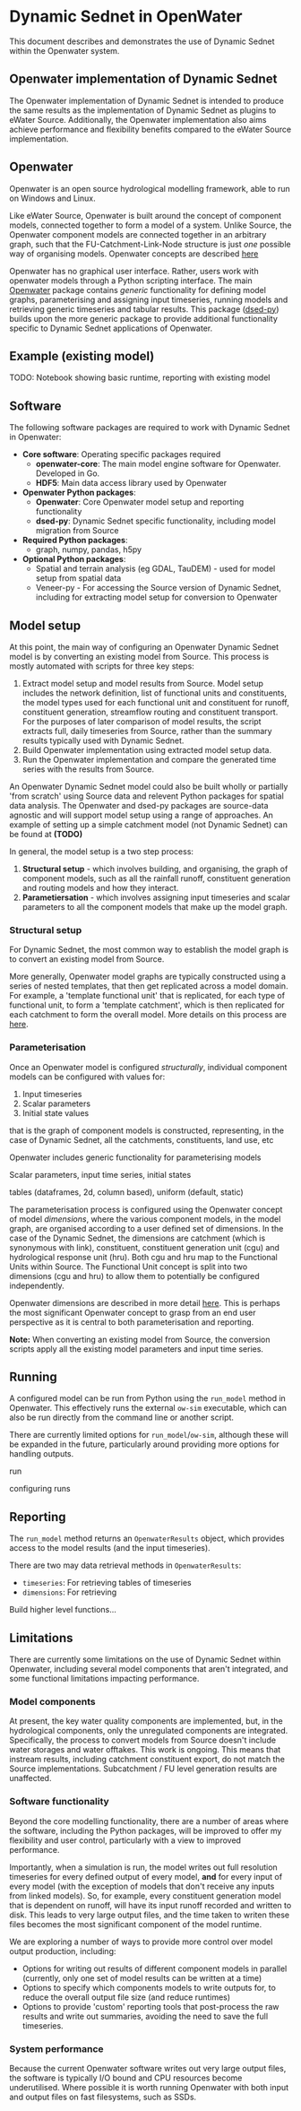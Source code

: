 # Dynamic Sednet in OpenWater

This document describes and demonstrates the use of Dynamic Sednet within the Openwater system.

## Openwater implementation of Dynamic Sednet

The Openwater implementation of Dynamic Sednet is intended to produce the same results as the implementation of Dynamic Sednet as plugins to eWater Source. Additionally, the Openwater implementation also aims achieve performance and flexibility benefits compared to the eWater Source implementation.

## Openwater

Openwater is an open source hydrological modelling framework, able to run on Windows and Linux.

Like eWater Source, Openwater is built around the concept of component models, connected together to form a model of a system. Unlike Source, the Openwater component models are connected together in an arbitrary graph, such that the FU-Catchment-Link-Node structure is just *one* possible way of organising models. Openwater concepts are described [here](https://github.com/flowmatters/openwater/tree/master/doc)

Openwater has no graphical user interface. Rather, users work with openwater models through a Python scripting interface. The main [Openwater](https://github.com/flowmatters/openwater) package contains *generic* functionality for defining model graphs, parameterising and assigning input timeseries, running models and retrieving generic timeseries and tabular results. This package ([dsed-py](https://github.com/flowmatters/dsed-py)) builds upon the more generic package to provide additional functionality specific to Dynamic Sednet applications of Openwater.

## Example (existing model)

TODO: Notebook showing basic runtime, reporting with existing model

## Software

The following software packages are required to work with Dynamic Sednet in Openwater:

* **Core software**: Operating specific packages required
  * **openwater-core**: The main model engine software for Openwater. Developed in Go.
  * **HDF5**: Main data access library used by Openwater
* **Openwater Python packages**:
  * **Openwater**: Core Openwater model setup and reporting functionality
  * **dsed-py**: Dynamic Sednet specific functionality, including model migration from Source
* **Required Python packages**:
  * graph, numpy, pandas, h5py
* **Optional Python packages**:
  * Spatial and terrain analysis (eg GDAL, TauDEM) - used for model setup from spatial data
  * Veneer-py - For accessing the Source version of Dynamic Sednet, including for extracting model setup for conversion to Openwater

## Model setup

At this point, the main way of configuring an Openwater Dynamic Sednet model is by converting an existing model from Source. This process is mostly automated with scripts for three key steps:

1. Extract model setup and model results from Source. Model setup includes the network definition, list of functional units and constituents, the model types used for each functional unit and constituent for runoff, constituent generation, streamflow routing and constituent transport. For the purposes of later comparison of model results, the script extracts full, daily timeseries from Source, rather than the summary results typically used with Dynamic Sednet.
2. Build Openwater implementation using extracted model setup data.
3. Run the Openwater implementation and compare the generated time series with the results from Source.

An Openwater Dynamic Sednet model could also be built wholly or partially 'from scratch' using Source data and relevent Python packages for spatial data analysis. The Openwater and dsed-py packages are source-data agnostic and will support model setup using a range of approaches. An example of setting up a simple catchment model (not Dynamic Sednet) can be found at **(TODO)**

In general, the model setup is a two step process:

1. **Structural setup** - which involves building, and organising, the graph of component models, such as all the rainfall runoff, constituent generation and routing models and how they interact.
2. **Parametiersation** - which involves assigning input timeseries and scalar parameters to all the component models that make up the model graph.

### Structural setup

For Dynamic Sednet, the most common way to establish the model graph is to convert an existing model from Source.

More generally, Openwater model graphs are typically constructed using a series of nested templates, that then get replicated across a model domain. For example, a 'template functional unit' that is replicated, for each type of functional unit, to form a 'template catchment', which is then replicated for each catchment to form the overall model. More details on this process are [here](https://github.com/flowmatters/openwater/blob/master/doc/templates.md).

### Parameterisation

Once an Openwater model is configured _structurally_, individual component models can be configured with values for:

1. Input timeseries
2. Scalar parameters
3. Initial state values

that is the graph of component models is constructed, representing, in the case of Dynamic Sednet, all the catchments, constituents, land use, etc

Openwater includes generic functionality for parameterising models

Scalar parameters, input time series, initial states

tables (dataframes, 2d, column based), uniform (default, static)

The parameterisation process is configured using the Openwater concept of model _dimensions_, where the various component models, in the model graph, are organised according to a user defined set of dimensions. In the case of the Dynamic Sednet, the dimensions are catchment (which is synonymous with link), constituent, constituent generation unit (cgu) and hydrological response unit (hru). Both cgu and hru map to the Functional Units within Source. The Functional Unit concept is split into two dimensions (cgu and hru) to allow them to potentially be configured independently.

Openwater dimensions are described in more detail [here](https://github.com/flowmatters/openwater/blob/master/doc/dimensions.md). This is perhaps the most significant Openwater concept to grasp from an end user perspective as it is central to both parameterisation and reporting.

**Note:** When converting an existing model from Source, the conversion scripts apply all the existing model parameters and input time series.


## Running

A configured model can be run from Python using the `run_model` method in Openwater. This effectively runs the external `ow-sim` executable, which can also be run directly from the command line or another script.

There are currently limited options for `run_model`/`ow-sim`, although these will be expanded in the future, particularly around providing more options for handling outputs.


run

configuring runs

## Reporting

The `run_model` method returns an `OpenwaterResults` object, which provides access to the model results (and the input timeseries).

There are two may data retrieval methods in `OpenwaterResults`:

* `timeseries`: For retrieving tables of timeseries
* `dimensions`: For retrieving 

Build higher level functions...


## Limitations

There are currently some limitations on the use of Dynamic Sednet within Openwater, including several model components that aren't integrated, and some functional limitations impacting performance.

### Model components

At present, the key water quality components are implemented, but, in the hydrological components, only the unregulated components are integrated.  Specifically, the process to convert models from Source doesn't include water storages and water offtakes. This work is ongoing. This means that instream results, including catchment constituent export, do not match the Source implementations. Subcatchment / FU level generation results are unaffected.

### Software functionality

Beyond the core modelling functionality, there are a number of areas where the software, including the Python packages, will be improved to offer my flexibility and user control, particularly with a view to improved performance.

Importantly, when a simulation is run, the model writes out full resolution timeseries for every defined output of every model, **and** for every input of every model (with the exception of models that don't receive any inputs from linked models). So, for example, every constituent generation model that is dependent on runoff, will have its input runoff recorded and written to disk. This leads to very large output files, and the time taken to writen these files becomes the most significant component of the model runtime.

We are exploring a number of ways to provide more control over model output production, including:

* Options for writing out results of different component models in parallel (currently, only one set of model results can be written at a time)
* Options to specify which components models to write outputs for, to reduce the overall output file size (and reduce runtimes)
* Options to provide 'custom' reporting tools that post-process the raw results and write out summaries, avoiding the need to save the full timeseries.

### System performance

Because the current Openwater software writes out very large output files, the software is typically I/O bound and CPU resources become underutilised. Where possible it is worth running Openwater with both input and output files on fast filesystems, such as SSDs.

